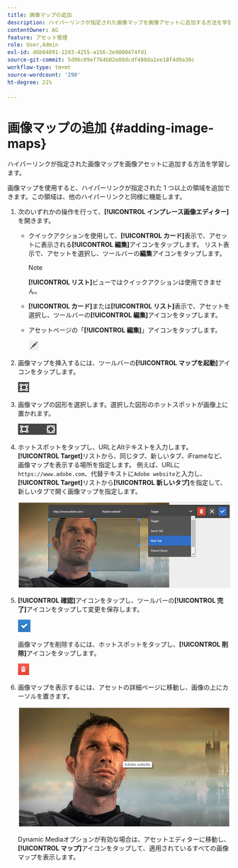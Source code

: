 ```yaml
---
title: 画像マップの追加
description: ハイパーリンクが指定された画像マップを画像アセットに追加する方法を学習します。
contentOwner: AG
feature: アセット管理
role: User,Admin
exl-id: d6b04891-12d3-4255-a156-2e9000474fd1
source-git-commit: 5d96c09ef764b02e08dcdf480da1ee18f4d9a30c
workflow-type: tm+mt
source-wordcount: '290'
ht-degree: 21%

---
```


# 画像マップの追加 {#adding-image-maps}

ハイパーリンクが指定された画像マップを画像アセットに追加する方法を学習します。

画像マップを使用すると、ハイパーリンクが指定された 1 つ以上の領域を追加できます。この領域は、他のハイパーリンクと同様に機能します。

1. 次のいずれかの操作を行って、**[!UICONTROL インプレース画像エディター]**&#x200B;を開きます。

   * クイックアクションを使用して、**[!UICONTROL カード]**&#x200B;表示で、アセットに表示される&#x200B;**[!UICONTROL 編集]**&#x200B;アイコンをタップします。 リスト表示で、アセットを選択し、ツールバーの&#x200B;**編集**&#x200B;アイコンをタップします。

      >[!NOTE]
      >
      >**[!UICONTROL リスト]**&#x200B;ビューではクイックアクションは使用できません。

   * **[!UICONTROL カード]**&#x200B;または&#x200B;**[!UICONTROL リスト]**&#x200B;表示で、アセットを選択し、ツールバーの&#x200B;**[!UICONTROL 編集]**&#x200B;アイコンをタップします。
   * アセットページの「**[!UICONTROL 編集]**」アイコンをタップします。

      ![chlimage_1-420](assets/chlimage_1-420.png)

1. 画像マップを挿入するには、ツールバーの&#x200B;**[!UICONTROL マップを起動]**&#x200B;アイコンをタップします。

   ![chlimage_1-421](assets/chlimage_1-421.png)

1. 画像マップの図形を選択します。選択した図形のホットスポットが画像上に置かれます。

   ![chlimage_1-422](assets/chlimage_1-422.png)

1. ホットスポットをタップし、URLとAltテキストを入力します。 **[!UICONTROL Target]**&#x200B;リストから、同じタブ、新しいタブ、iFrameなど、画像マップを表示する場所を指定します。 例えば、URLに`https://www.adobe.com`、代替テキストに`Adobe website`と入力し、**[!UICONTROL Target]**&#x200B;リストから&#x200B;**[!UICONTROL 新しいタブ]**&#x200B;を指定して、新しいタブで開く画像マップを指定します。

   ![chlimage_1-423](assets/chlimage_1-423.png)

1. **[!UICONTROL 確認]**&#x200B;アイコンをタップし、ツールバーの&#x200B;**[!UICONTROL 完了]**&#x200B;アイコンをタップして変更を保存します。

   ![chlimage_1-424](assets/chlimage_1-424.png)

   画像マップを削除するには、ホットスポットをタップし、**[!UICONTROL 削除]**&#x200B;アイコンをタップします。

   ![chlimage_1-425](assets/chlimage_1-425.png)

1. 画像マップを表示するには、アセットの詳細ページに移動し、画像の上にカーソルを置きます。

   ![chlimage_1-426](assets/chlimage_1-426.png)

   Dynamic Mediaオプションが有効な場合は、アセットエディターに移動し、**[!UICONTROL マップ]**&#x200B;アイコンをタップして、適用されているすべての画像マップを表示します。
